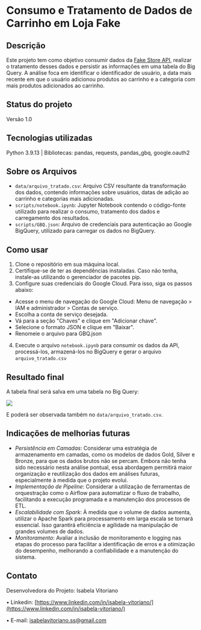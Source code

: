 # Consumo e Tratamento de Dados de Carrinho em Loja Fake

## Descrição
Este projeto tem como objetivo consumir dados da [Fake Store API](https://fakestoreapi.com/docs), realizar o tratamento desses dados e persistir as informações em uma tabela do Big Query. A análise foca em identificar o identificador de usuário, a data mais recente em que o usuário adicionou produtos ao carrinho e a categoria com mais produtos adicionados ao carrinho.

## Status do projeto
Versão 1.0

## Tecnologias utilizadas
Python 3.9.13 | Bibliotecas: pandas, requests, pandas_gbq, google.oauth2

## Sobre os Arquivos
- `data/arquivo_tratado.csv`: Arquivo CSV resultante da transformação dos dados, contendo informações sobre usuários, datas de adição ao carrinho e categorias mais adicionadas.
- `scripts/notebook.ipynb`: Jupyter Notebook contendo o código-fonte utilizado para realizar o consumo, tratamento dos dados e carregamento dos resultados.
- `scripts/GBQ.json`: Arquivo de credenciais para autenticação ao Google BigQuery, utilizado para carregar os dados no BigQuery.

## Como usar

1. Clone o repositório em sua máquina local.
2. Certifique-se de ter as dependências instaladas. Caso não tenha, instale-as utilizando o gerenciador de pacotes pip.
3. Configure suas credenciais do Google Cloud. Para isso, siga os passos abaixo:
  - Acesse o menu de navegação do Google Cloud: Menu de navegação > IAM e administrador > Contas de serviço.
  - Escolha a conta de serviço desejada.
  - Vá para a seção "Chaves" e clique em "Adicionar chave".
  - Selecione o formato JSON e clique em "Baixar".
  - Renomeie o arquivo para GBQ.json
4. Execute o arquivo `notebook.ipynb` para consumir os dados da API, processá-los, armazená-los no BigQuery e gerar o arquivo `arquivo_tratado.csv`

## Resultado final
A tabela final será salva em uma tabela no Big Query:

<img src="https://drive.google.com/uc?id=1_ljLM9CEPSLg-tu7AuxQo-dJRWWO6PdP">

E poderá ser observada também no `data/arquivo_tratado.csv`.

## Indicações de melhorias futuras
- *Persistência em Camadas*: Considerar uma estratégia de armazenamento em camadas, como os modelos de dados Gold, Silver e Bronze, para que os dados brutos não se percam. Embora não tenha sido necessário nesta análise pontual, essa abordagem permitirá maior organização e reutilização dos dados em análises futuras, especialmente à medida que o projeto evolui.
- *Implementação de Pipeline*: Considerar a utilização de ferramentas de orquestração como o Airflow para automatizar o fluxo de trabalho, facilitando a execução programada e a manutenção dos processos de ETL.
- *Escalabilidade com Spark*: À medida que o volume de dados aumenta, utilizar o Apache Spark para processamento em larga escala se tornará essencial. Isso garantirá eficiência e agilidade na manipulação de grandes volumes de dados.
- *Monitoramento*: Avaliar a inclusão de monitoramento e logging nas etapas do processo para facilitar a identificação de erros e a otimização do desempenho, melhorando a confiabilidade e a manutenção do sistema.

## Contato

Desenvolvedora do Projeto: Isabela Vitoriano

• Linkedin: [https://www.linkedin.com/in/isabela-vitoriano/](https://www.linkedin.com/in/isabela-vitoriano/)

• E-mail: [isabelavitoriano.ss@gmail.com](isabelavitoriano.ss@gmail.com)
  
